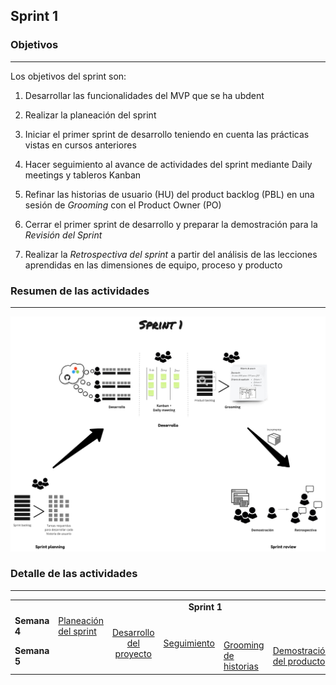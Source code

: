 ## Sprint 1

### Objetivos
---
Los objetivos del sprint son:

1. Desarrollar las funcionalidades del MVP que se ha ubdent
2. Realizar la planeación del sprint
3. Iniciar el primer sprint de desarrollo teniendo en cuenta las prácticas vistas en cursos anteriores
4. Hacer seguimiento al avance de actividades del sprint mediante Daily meetings y tableros Kanban
5. Refinar las historias de usuario (HU) del product backlog (PBL) en una sesión de *Grooming* con el Product Owner (PO)

4. Cerrar el primer sprint de desarrollo y preparar la demostración para la *Revisión del Sprint*
5. Realizar la *Retrospectiva del sprint* a partir del análisis de las lecciones aprendidas en las dimensiones de equipo, proceso y producto
 
### Resumen de las actividades
---

![](./../../assets/images/sprint1.jpg)

### Detalle de las actividades
---

<table>
  <tr>
   <td align="center" colspan="7"><b>Sprint 1</b></td>
  </tr>
  <tr>
    <td width="100px" ><b>Semana 4</b></td>
    <td><a href="https://avargas20.github.io/MISW-Procesos/semanas/sprint1/semana4/s4_planeacion_sprint">Planeación del sprint</a></td>
    <td rowspan="2" align="center"><a href="https://avargas20.github.io/MISW-Procesos/semanas/sprint1/semana4/s4_desarrollo">Desarrollo del proyecto</a></td>
    <td rowspan="2" align="center"><a href="https://avargas20.github.io/MISW-Procesos/semanas/sprint1/semana4/s4_seguimiento">Seguimiento</a></td>
    <td></td>
    <td></td>
    <td></td>
  </tr>
  <tr>
    <td width="100px"><b>Semana 5</b></td>
    <td></td>
    <td><a href="https://avargas20.github.io/MISW-Procesos/semanas/sprint1/semana5/s5_grooming">Grooming de historias</a></td>
    <td><a href="https://avargas20.github.io/MISW-Procesos/semanas/sprint1/semana5/s5_demo">Demostración del producto</a></td>
    <td><a href="https://avargas20.github.io/MISW-Procesos/semanas/sprint1/semana5/s5_retrospectiva">Retrospectiva</a></td>
  </tr>
</table>
